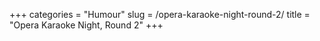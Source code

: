 +++
categories = "Humour"
slug = /opera-karaoke-night-round-2/
title = "Opera Karaoke Night, Round 2"
+++


